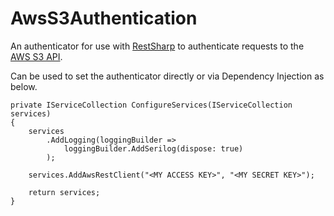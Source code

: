 # AwsS3Authentication

An authenticator for use with [RestSharp](https://restsharp.dev/) to authenticate requests to the [AWS S3 API](https://docs.aws.amazon.com/AmazonS3/latest/dev/Introduction.html).

Can be used to set the authenticator directly or via Dependency Injection as below.

```
private IServiceCollection ConfigureServices(IServiceCollection services)
{
	services
		.AddLogging(loggingBuilder =>
			loggingBuilder.AddSerilog(dispose: true)
		);

	services.AddAwsRestClient("<MY ACCESS KEY>", "<MY SECRET KEY>");

	return services;
}
```
